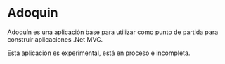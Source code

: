 # Adoquin
Adoquín es una aplicación base para utilizar como punto de partida para construir aplicaciones .Net MVC.

Esta aplicación es experimental, está en proceso e incompleta. 
